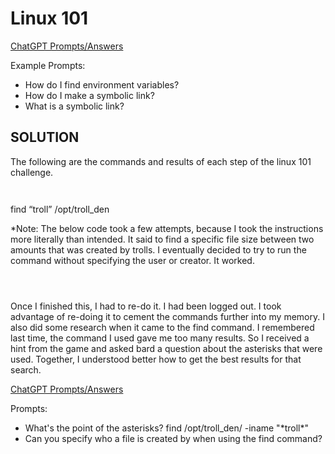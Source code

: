 # Linux 101

[ChatGPT Prompts/Answers](https://chat.openai.com/share/006a52f6-e4fe-4e22-a75c-b8f2a9e0f9ee)

Example Prompts:&#x20;

* How do I find environment variables?
* How do I make a symbolic link?
* What is a symbolic link?

## SOLUTION

The following are the commands and results of each step of the linux 101 challenge.

<figure><img src="https://lh7-us.googleusercontent.com/eGKwaEre3T8rxQFBnqlxoEbGBJxrGXpTnbT5K_Ps0pxmR38ItzwjAHdRqJOlFMM98KhgZKXaQi583QWtzwctw59rkKMG1USnrMqqZC6XKBB2ttIuOuc6afoZ9Kzw7_No693YN7wqqUXsiOvNorVeQmM" alt=""><figcaption></figcaption></figure>

<figure><img src="https://lh7-us.googleusercontent.com/rx4NslQFhseB8qmcR0M0TtvSfZCANGGy2mWAZ3K5bMCt5KUnetC3LS6FNvCXLtPgmC0Yn6rHY_jgaWtCb4vlVQXxDelrNllhfR6L6WeDzC8n4aV9aYzWwLxnQeQVbsgkpvWWB2lOHasVP6aMZ28sqo4" alt=""><figcaption></figcaption></figure>

find “troll” /opt/troll\_den



\*Note: The below code took a few attempts, because I took the instructions more literally than intended. It said to find a specific file size between two amounts that was created by trolls. I eventually decided to try to run the command without specifying the user or creator. It worked.

<figure><img src="https://lh7-us.googleusercontent.com/6ZJ1pK8qOnkLnSrbLcS23ez9Ltvo-oqKqZuSC6_SyqJoTV5uPBdHvK9YGB5iSycdI4jU08IgxgIvLprESs-37c4DxVVUhvQUoQ2_ewgjqovuwSeIZExIqRXF2Cs_Ifl-u0ixpK0IFlmBfjVFq-uX3TU" alt=""><figcaption></figcaption></figure>

<figure><img src="https://lh7-us.googleusercontent.com/OlfXeAGNlw_akr-ftN5zjO_GjmKvUx3PMMu6TBVbRF_dqSdlWAklN8aSAJuZiCRzctH_pQM75fKzS6MWI7jtflXrMiN2GBD0XU08VXla7dq_pfrlDIkUdxNQHGtM1ENk-XoN9OgPN0JR-riPgAltQVM" alt=""><figcaption></figcaption></figure>

<figure><img src="https://lh7-us.googleusercontent.com/LxnsNfaGFK0g55aOfLr2ZTeXdvNv9K4XrAx08JwzEaW7-tMP2o2a_gNys8mBHjv3zlyhLq31eTBKgA2azIzIpO9CMeILaAMG2Py_EQcitA2lNMbzK1p6BhkA05fLR0MF_t8okIl6ki42PBMkLmQQW74" alt=""><figcaption></figcaption></figure>

Once I finished this, I had to re-do it. I had been logged out. I took advantage of re-doing it to cement the commands further into my memory. I also did some research when it came to the find command. I remembered last time, the command I used gave me too many results. So I received a hint from the game and asked bard a question about the asterisks that were used. Together, I understood better how to get the best results for that search.

[ChatGPT Prompts/Answers](https://chat.openai.com/share/f179a63d-feaa-479f-b569-bcd322ff589b)

Prompts:

* What's the point of the asterisks? find /opt/troll\_den/ -iname "\*troll\*"
* Can you specify who a file is created by when using the find command?
